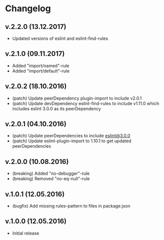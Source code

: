# Changelog

## v.2.2.0 (13.12.2017)
* Updated versions of eslint and eslint-find-rules

## v.2.1.0 (09.11.2017)
* Added "import/named"-rule
* Added "import/default"-rule

## v.2.0.2 (18.10.2016)
* (patch) Update peerDependency plugin-import to include v2.0.1
* (patch) Update devDependency eslint-find-rules to include v1.11.0 which includes eslint 3.0.0 as its peerDependency

## v.2.0.1 (04.10.2016)
* (patch) Update peerDependencies to include eslint@3.0.0
* (patch) Update eslint-plugin-import to 1.10.1 to get updated peerDependencies

## v.2.0.0 (10.08.2016)
* (breaking) Added "no-debugger"-rule
* (breaking) Removed "no-eq-null"-rule

## v.1.0.1 (12.05.2016)
* (bugfix) Add missing rules-pattern to files in package.json

## v.1.0.0 (12.05.2016)
* Initial release
